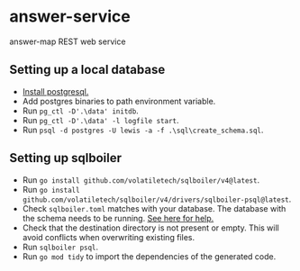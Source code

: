 # answer-service
answer-map REST web service

## Setting up a local database
- [Install postgresql.](https://www.postgresql.org/download/)
- Add postgres binaries to path environment variable.
- Run `pg_ctl -D'.\data' initdb`.
- Run `pg_ctl -D'.\data' -l logfile start`.
- Run `psql -d postgres -U lewis -a -f .\sql\create_schema.sql`.

## Setting up sqlboiler
- Run `go install github.com/volatiletech/sqlboiler/v4@latest`.
- Run `go install github.com/volatiletech/sqlboiler/v4/drivers/sqlboiler-psql@latest`.
- Check `sqlboiler.toml` matches with your database. The database with the schema needs to be running. [See here for help.](https://github.com/volatiletech/sqlboiler#configuration)
- Check that the destination directory is not present or empty. This will avoid conflicts when overwriting existing files.
- Run `sqlboiler psql`.
- Run `go mod tidy` to import the dependencies of the generated code.
